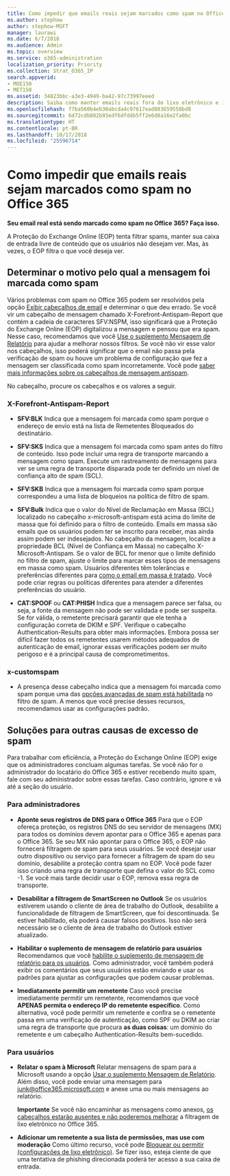 ```yaml
---
title: Como impedir que emails reais sejam marcados como spam no Office 365
ms.author: stephow
author: stephow-MSFT
manager: laurawi
ms.date: 6/7/2018
ms.audience: Admin
ms.topic: overview
ms.service: o365-administration
localization_priority: Priority
ms.collection: Strat_O365_IP
search.appverid:
- MOE150
- MET150
ms.assetid: 34823bbc-a3e3-4949-ba42-97c73997eeed
description: Saiba como manter emails reais fora do lixo eletrônico e impedir que sejam marcadas como spam no Office 365.
ms.openlocfilehash: f7ba560b4eb30abcda4c97617ead883659558bd8
ms.sourcegitcommit: 6d72cdb882b93edf6dfddb5ff2e6d8a16e2fa0bc
ms.translationtype: HT
ms.contentlocale: pt-BR
ms.lasthandoff: 10/17/2018
ms.locfileid: "25596714"
---
```

# <a name="how-to-prevent-real-email-from-being-marked-as-spam-in-office-365"></a>Como impedir que emails reais sejam marcados como spam no Office 365

 **Seu email real está sendo marcado como spam no Office 365? Faça isso.**
  
A Proteção do Exchange Online (EOP) tenta filtrar spams, manter sua caixa de entrada livre de conteúdo que os usuários não desejam ver. Mas, às vezes, o EOP filtra o que você deseja ver.
  
## <a name="determine-the-reason-why-the-message-was-marked-as-spam"></a>Determinar o motivo pelo qual a mensagem foi marcada como spam

Vários problemas com spam no Office 365 podem ser resolvidos pela opção [Exibir cabeçalhos de email](https://support.office.com/article/cd039382-dc6e-4264-ac74-c048563d212c) e determinar o que deu errado. Se você vir um cabeçalho de mensagem chamado X-Forefront-Antispam-Report que contém a cadeia de caracteres SFV:NSPM, isso significará que a Proteção do Exchange Online (EOP) digitalizou a mensagem e pensou que era spam. Nesse caso, recomendamos que você [Use o suplemento Mensagem de Relatório](https://support.office.com/article/b5caa9f1-cdf3-4443-af8c-ff724ea719d2) para ajudar a melhorar nossos filtros. Se você não vir esse valor nos cabeçalhos, isso poderá significar que o email não passa pela verificação de spam ou houve um problema de configuração que fez a mensagem ser classificada como spam incorretamente. Você pode [saber mais informações sobre os cabeçalhos de mensagem antispam](https://technet.microsoft.com/library/dn205071%28v=exchg.150%29.aspx).
  
No cabeçalho, procure os cabeçalhos e os valores a seguir.
  
### <a name="x-forefront-antispam-report"></a>X-Forefront-Antispam-Report

- **SFV:BLK** Indica que a mensagem foi marcada como spam porque o endereço de envio está na lista de Remetentes Bloqueados do destinatário. 
    
- **SFV:SKS** Indica que a mensagem foi marcada como spam antes do filtro de conteúdo. Isso pode incluir uma regra de transporte marcando a mensagem como spam. Execute um rastreamento de mensagens para ver se uma regra de transporte disparada pode ter definido um nível de confiança alto de spam (SCL). 
    
- **SFV:SKB** Indica que a mensagem foi marcada como spam porque correspondeu a uma lista de bloqueios na política de filtro de spam. 
    
- **SFV:Bulk** Indica que o valor do Nível de Reclamação em Massa (BCL) localizado no cabeçalho x-microsoft-antispam está acima do limite de massa que foi definido para o filtro de conteúdo. Emails em massa são emails que os usuários podem ter se inscrito para receber, mas ainda assim podem ser indesejados. No cabeçalho da mensagem, localize a propriedade BCL (Nível de Confiança em Massa) no cabeçalho X-Microsoft-Antispam. Se o valor de BCL for menor que o limite definido no filtro de spam, ajuste o limite para marcar esses tipos de mensagens em massa como spam. Usuários diferentes têm tolerâncias e preferências diferentes para [como o email em massa é tratado](https://blogs.msdn.microsoft.com/tzink/2014/08/25/different-levels-of-bulk-mail-filtering-in-office-365/). Você pode criar regras ou políticas diferentes para atender a diferentes preferências do usuário.
    
- **CAT:SPOOF** ou **CAT:PHISH** Indica que a mensagem parece ser falsa, ou seja, a fonte da mensagem não pode ser validada e pode ser suspeita. Se for válida, o remetente precisará garantir que ele tenha a configuração correta de DKIM e SPF. Verifique o cabeçalho Authentication-Results para obter mais informações. Embora possa ser difícil fazer todos os remetentes usarem métodos adequados de autenticação de email, ignorar essas verificações podem ser muito perigoso e é a principal causa de comprometimentos. 
    
### <a name="x-customspam"></a>x-customspam

- A presença desse cabeçalho indica que a mensagem foi marcada como spam porque uma das [opções avançadas de spam está habilitada](https://technet.microsoft.com/library/jj200750%28v=exchg.150%29.aspx) no filtro de spam. A menos que você precise desses recursos, recomendamos usar as configurações padrão. 
    
## <a name="solutions-to-additional-causes-of-too-much-spam"></a>Soluções para outras causas de excesso de spam

Para trabalhar com eficiência, a Proteção do Exchange Online (EOP) exige que os administradores concluam algumas tarefas. Se você não for o administrador do locatário do Office 365 e estiver recebendo muito spam, fale com seu administrador sobre essas tarefas. Caso contrário, ignore e vá até a seção do usuário.
  
### <a name="for-admins"></a>Para administradores

- **Aponte seus registros de DNS para o Office 365** Para que o EOP ofereça proteção, os registros DNS do seu servidor de mensagens (MX) para todos os domínios devem apontar para o Office 365 e apenas para o Office 365. Se seu MX não apontar para o Office 365, o EOP não fornecerá filtragem de spam para seus usuários. Se você desejar usar outro dispositivo ou serviço para fornecer a filtragem de spam do seu domínio, desabilite a proteção contra spam no EOP. Você pode fazer isso criando uma regra de transporte que defina o valor do SCL como -1. Se você mais tarde decidir usar o EOP, remova essa regra de transporte. 
    
- **Desabilitar a filtragem de SmartScreen no Outlook** Se os usuários estiverem usando o cliente de área de trabalho do Outlook, desabilite a funcionalidade de filtragem de SmartScreen, que foi descontinuada. Se estiver habilitado, ela poderá causar falsos positivos. Isso não será necessário se o cliente de área de trabalho do Outlook estiver atualizado. 
    
- **Habilitar o suplemento de mensagem de relatório para usuários** Recomendamos que você [habilite o suplemento de mensagem de relatório para os usuários](enable-the-report-message-add-in.md). Como administrador, você também poderá exibir os comentários que seus usuários estão enviando e usar os padrões para ajustar as configurações que podem causar problemas. 
    
- **Imediatamente permitir um remetente** Caso você precise imediatamente permitir um remetente, recomendamos que você **APENAS permita o endereço IP do remetente específico**. Como alternativa, você pode permitir um remetente e confira se o remetente passa em uma verificação de autenticação, como SPF ou DKIM ao criar uma regra de transporte que procura **as duas coisas**: um domínio do remetente e um cabeçalho Authentication-Results bem-sucedido. 
    
### <a name="for-users"></a>Para usuários

- **Relatar o spam à Microsoft** Relatar mensagens de spam para a Microsoft usando a opção [Usar o suplemento Mensagem de Relatório](https://support.office.com/article/b5caa9f1-cdf3-4443-af8c-ff724ea719d2). Além disso, você pode enviar uma mensagem para junk@office365.microsoft.com e anexe uma ou mais mensagens ao relatório.
    
    **Importante** Se você não encaminhar as mensagens como anexos, [os cabeçalhos estarão ausentes e não poderemos melhorar](https://blogs.msdn.microsoft.com/tzink/2017/11/30/when-creating-support-tickets-about-spam-be-sure-to-include-message-headers/) a filtragem de lixo eletrônico no Office 365. 
    
- **Adicionar um remetente a sua lista de permissões, mas use com moderação** Como último recurso, você pode [Bloquear ou permitir (configurações de lixo eletrônico)](https://support.office.com/article/48c9f6f7-2309-4f95-9a4d-de987e880e46). Se fizer isso, esteja ciente de que uma tentativa de phishing direcionada poderá ter acesso a sua caixa de entrada.
    

